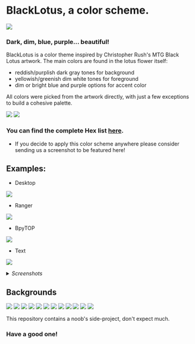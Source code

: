# BlackLotus, a color scheme.
![](./cover.png)

### Dark, dim, blue, purple... beautiful!

BlackLotus is a color theme inspired by Christopher Rush's MTG Black Lotus artwork.
The main colors are found in the lotus flower itself:
- reddish/purplish dark gray tones for background
-  yellowish/greenish dim white tones for foreground
-  dim or bright blue and purple options for accent color 

All colors were picked from the artwork directly, with just a few exceptions to build a cohesive palette.

![](./palette.png)
![](./supplementary_palette.png)

### You can find the complete Hex list [here](https://github.com/PoisonIsBestType/BlackLotus/blob/main/hex-list.txt).
- If you decide to apply this color scheme anywhere please consider sending us a screenshot to be featured here!

## Examples:
- Desktop

![](./desktop.png)

- Ranger

![](./ranger.png)

- BpyTOP

![](./bpytop.png)

- Text

![](./text.png)

<details>
<summary><i>
Screenshots
</i></summary>
- ShakeyAZ (as seen on [Reddit](https://reddit.com/r/unixporn/s/6KRMk44m0q))
![](./screenshot-by-ShakeyAZ.jpg)
</details>





## Backgrounds

![](./background/blacklotus-lotus.png)
![](./background/blacklotus-mint.png)
![](./background/blacklotus-tumbleweed.png)
![](./background/blacklotus-arch.png)
![](./background/blacklotus-opensuse.png)
![](./background/blacklotus-endeavour.png)
![](./background/blacklotus-fedora.png)
![](./background/blacklotus-debian.png)
![](./background/blacklotus-manjaro.png)
![](./background/blacklotus-gentoo.png)
![](./background/blacklotus-ubuntu.png)
![](./background/stripe.png)





This repository contains a noob's side-project, don't expect much.
### Have a good one!
